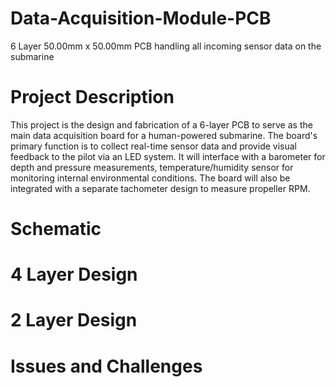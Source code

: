 # Data-Acquisition-Module-PCB
6 Layer 50.00mm x 50.00mm PCB handling all incoming sensor data on the submarine

# Project Description 
This project is the design and fabrication of a 6-layer PCB to serve as the main data acquisition board for a human-powered submarine. The board's primary function is to collect real-time sensor data and provide visual feedback to the pilot via an LED system. It will interface with a barometer for depth and pressure measurements, temperature/humidity sensor for monitoring internal environmental conditions. The board will also be integrated with a separate tachometer design to measure propeller RPM.  

# Schematic 






# 4 Layer Design

# 2 Layer Design

# Issues and Challenges
